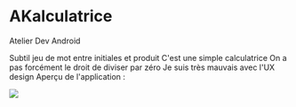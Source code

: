 # AKalculatrice
 Atelier Dev Android

Subtil jeu de mot entre initiales et produit
C'est une simple calculatrice
On a pas forcément le droit de diviser par zéro
Je suis très mauvais avec l'UX design
Aperçu de l'application :

![](https://i.imgur.com/riDUAbu.png)
